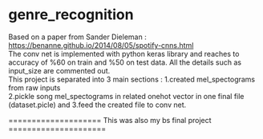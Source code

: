 # genre_recognition
Based on a paper from Sander Dieleman : https://benanne.github.io/2014/08/05/spotify-cnns.html                                
The conv net is implemented with python keras library and reaches to accuracy of %60 on train and %50 on test data.
All the details such as input_size are commented out.                                                          
This project is separated into 3 main sections : 
1.created mel_spectograms from raw inputs                   
2.pickle song mel_spectograms in related onehot vector in one final file (dataset.picle) and
3.feed the created file to conv net.




====================      This was also my bs final project             =====================
